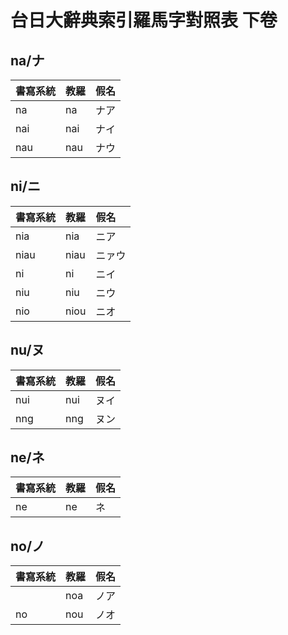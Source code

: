# 台日大辭典索引羅馬字對照表 下卷

## na/ナ

| 書寫系統 | 教羅 | 假名 |
| :--- | :--- | :--- |
| na | na | ナア |
| nai | nai | ナイ |
| nau | nau | ナウ |

## ni/ニ

| 書寫系統 | 教羅 | 假名 |
| :--- | :--- | :--- |
| nia | nia | ニア |
| niau | niau | ニァウ |
| ni | ni | ニイ |
| niu | niu | ニウ |
| nio | niou | ニオ |

## nu/ヌ

| 書寫系統 | 教羅 | 假名 |
| :--- | :--- | :--- |
| nui | nui | ヌイ |
| nng | nng | ヌン |

## ne/ネ

| 書寫系統 | 教羅 | 假名 |
| :--- | :--- | :--- |
| ne | ne | ネ |

## no/ノ

| 書寫系統 | 教羅 | 假名 |
| :--- | :--- | :--- |
|| noa | ノア |
| no | nou | ノオ |

